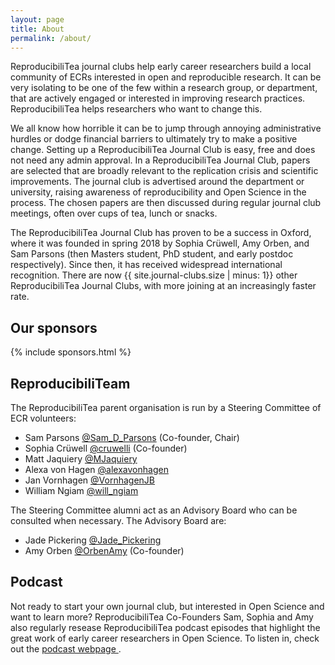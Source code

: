 ```yaml
---
layout: page
title: About
permalink: /about/
---
```


ReproducibiliTea journal clubs help early career researchers build a local community of ECRs interested in open and reproducible research. It can be very isolating to be one of the few within a research group, or department, that are actively engaged or interested in improving research practices. ReproducibiliTea helps researchers who want to change this.

We all know how horrible it can be to jump through annoying administrative hurdles or dodge financial barriers to ultimately try to make a positive change. Setting up a ReproducibiliTea Journal Club is easy, free and does not need any admin approval. In a ReproducibiliTea Journal Club, papers are selected that are broadly relevant to the replication crisis and scientific improvements. The journal club is advertised around the department or university, raising awareness of reproducibility and Open Science in the process. The chosen papers are then discussed during regular journal club meetings, often over cups of tea, lunch or snacks. 

The ReproducibiliTea Journal Club has proven to be a success in Oxford, where it was founded in spring 2018 by Sophia Crüwell, Amy Orben, and Sam Parsons (then Masters student, PhD student, and early postdoc respectively). Since then, it has received widespread international recognition. There are now {{ site.journal-clubs.size | minus: 1}} other ReproducibiliTea Journal Clubs, with more joining at an increasingly faster rate.

## Our sponsors

{% include sponsors.html %}

## ReproducibiliTeam

The ReproducibiliTea parent organisation is run by a Steering Committee of ECR volunteers: 

* Sam Parsons [@Sam_D_Parsons](https://twitter.com/Sam_D_Parsons) (Co-founder, Chair)
* Sophia Crüwell [@cruwelli](https://twitter.com/cruwelli) (Co-founder)
* Matt Jaquiery [@MJaquiery](https://twitter.com/MJaquiery)
* Alexa von Hagen [@alexavonhagen](https://twitter.com/alexavonhagen)
* Jan Vornhagen [@VornhagenJB](https://twitter.com/VornhagenJB)
* William Ngiam [@will_ngiam](https://twitter.com/will_ngiam)

The Steering Committee alumni act as an Advisory Board who can be consulted when necessary.
The Advisory Board are:

* Jade Pickering [@Jade_Pickering](https://twitter.com/Jade_Pickering)
* Amy Orben [@OrbenAmy](https://twitter.com/OrbenAmy) (Co-founder)


## Podcast

Not ready to start your own journal club, but interested in Open Science and want to learn more? ReproducibiliTea Co-Founders Sam, Sophia and Amy also regularly resease ReproducibiliTea podcast episodes that highlight the great work of early career researchers in Open Science. To listen in, check out the [podcast webpage <sup><i class="fas fa-external-link-square-alt"></i></sup>](https://soundcloud.com/reproducibilitea).


